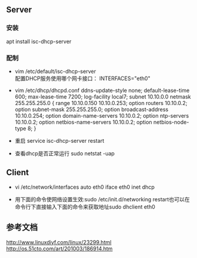 ## Server
### 安装
apt install isc-dhcp-server
### 配制
* vim /etc/default/isc-dhcp-server  
	配置DHCP服务使用哪个网卡接口：
	INTERFACES="eth0"
	
* vim /etc/dhcp/dhcpd.conf
	ddns-update-style none;
	default-lease-time 600;
	max-lease-time 7200;
	log-facility local7;
	subnet 10.10.0.0 netmask 255.255.255.0 {
	range 10.10.0.150 10.10.0.253;
	option routers 10.10.0.2;
	option subnet-mask 255.255.255.0;
	option broadcast-address 10.10.0.254;
	option domain-name-servers 10.10.0.2;
	option ntp-servers 10.10.0.2;
	option netbios-name-servers 10.10.0.2;
	option netbios-node-type 8;
	}
* 重启
	service isc-dhcp-server restart

* 查看dhcp是否正常运行
	sudo netstat -uap


## Client  

* vi /etc/network/interfaces
	auto eth0
	iface eth0 inet dhcp

* 用下面的命令使网络设置生效:sudo /etc/init.d/networking restart也可以在命令行下直接输入下面的命令来获取地址sudo dhclient eth0


## 参考文档
http://www.linuxdiyf.com/linux/23299.html
http://os.51cto.com/art/201003/186914.htm